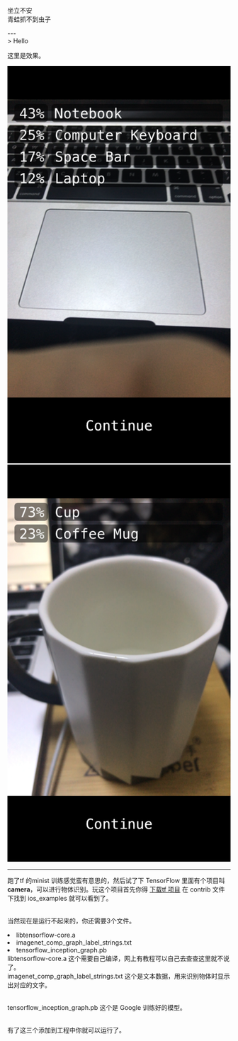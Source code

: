 
坐立不安<br>青蛙抓不到虫子

<p id = "build"></p>
---


<br>
> Hello

   
这里是效果。

![img](/img/in-post/IMG_9713.png)
![img](/img/in-post/IMG_9714.png)


---
跑了tf 的minist 训练感觉蛮有意思的，然后试了下 TensorFlow 里面有个项目叫 **camera**，可以进行物体识别。玩这个项目首先你得 [下载tf 项目]( https://github.com/tensorflow/tensorflow) 在 contrib 文件下找到 ios_examples 就可以看到了。

<br>当然现在是运行不起来的，你还需要3个文件。
<li> libtensorflow-core.a
<li> imagenet_comp_graph_label_strings.txt
<li> tensorflow_inception_graph.pb
<br>libtensorflow-core.a 这个需要自己编译，网上有教程可以自己去查查这里就不说了。
<br>imagenet_comp_graph_label_strings.txt 这个是文本数据，用来识别物体时显示出对应的文字。

<br>tensorflow_inception_graph.pb 这个是 Google 训练好的模型。

<br>有了这三个添加到工程中你就可以运行了。








 